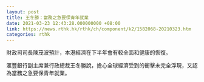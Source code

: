 ```yaml
---
layout: post
title: 王冬勝：當務之急要保青年就業
date: 2021-03-23 12:43:28.000000000 +08:00
link: https://news.rthk.hk/rthk/ch/component/k2/1582068-20210323.htm
categories: rthk
---
```


財政司司長陳茂波預計，本港經濟在下半年會有較全面和健康的恢復。

滙豐銀行副主席兼行政總裁王冬勝說，擔心全球經濟受到的衝擊未完全浮現，又認為當務之急要保青年就業。
